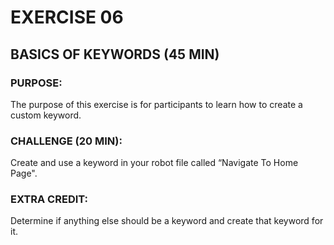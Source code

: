 # EXERCISE 06
## BASICS OF KEYWORDS (45 MIN)
### PURPOSE:
The purpose of this exercise is for participants to learn how to create a custom keyword.

### CHALLENGE (20 MIN):
Create and use a keyword in your robot file called “Navigate To Home Page".

### EXTRA CREDIT:
Determine if anything else should be a keyword and create that keyword for it.
